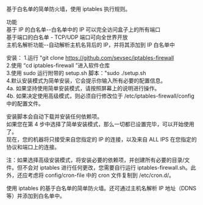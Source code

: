 基于白名单的简单防火墙，使用 iptables 执行规则。  

功能  
基于 IP 的白名单--白名单中的 IP 可以完全访问盒子上的所有端口  
基于端口的白名单 - TCP/UDP 端口可向全世界开放  
主机名解析功能--自动解析主机名背后的 IP，并将其添加到 IP 白名单中  

安装：
1.运行 "git clone https://github.com/sevsec/iptables-firewall  
2.使用 “cd iptables-firewall ”进入软件仓库  
3.使用 sudo 运行附带的 setup.sh 脚本："sudo ./setup.sh  
4.默认安装模式为简单安装，它会提示你输入所有必要的配置信息。  
4a. 如果坚持使用简单安装模式，请按照屏幕上的说明进行操作。  
4b. 如果决定使用高级模式，则必须自行修改位于 /etc/iptables-firewall/config 中的配置文件。  

安装脚本会自动下载并安装任何依赖项。  
如果您在第 4 步中选择了简单安装模式，那么一切都已设置完毕，可以开始使用了。  
现在，您的机器将只接受来自您指定的 IP 的连接，以及来自 ALL IPS 在您指定的协议和端口上的连接。  

注：如果选择高级安装模式，将安装必要的依赖项，并创建所有必要的目录/文件。但不会对 iptables 进行任何更改，您需要自行运行 iptables-firewall.sh。此外，还应考虑将 config/cron-file 中的 cron 文件复制到 /etc/cron.d/。  

使用 iptables 的基于白名单的简单防火墙。还可通过主机名解析 IP 地址（DDNS 等）并添加到白名单中。


